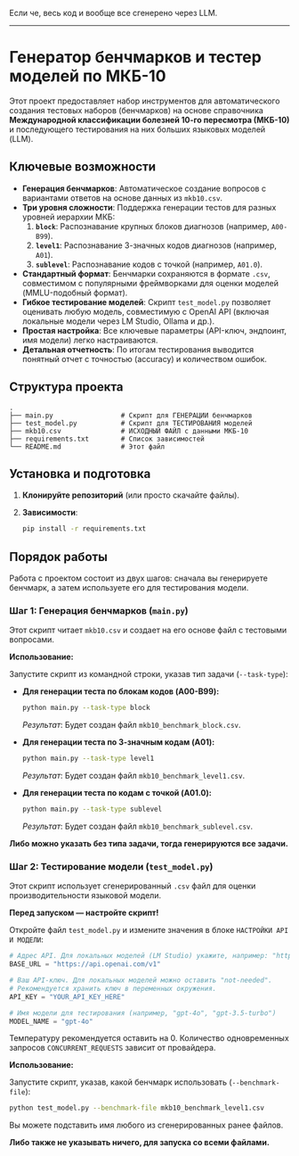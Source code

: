 Если че, весь код и вообще все сгенерено через LLM. 

---

# Генератор бенчмарков и тестер моделей по МКБ-10

Этот проект предоставляет набор инструментов для автоматического создания тестовых наборов (бенчмарков) на основе справочника **Международной классификации болезней 10-го пересмотра (МКБ-10)** и последующего тестирования на них больших языковых моделей (LLM).

## Ключевые возможности

-   **Генерация бенчмарков**: Автоматическое создание вопросов с вариантами ответов на основе данных из `mkb10.csv`.
-   **Три уровня сложности**: Поддержка генерации тестов для разных уровней иерархии МКБ:
    1.  **`block`**: Распознавание крупных блоков диагнозов (например, `A00-B99`).
    2.  **`level1`**: Распознавание 3-значных кодов диагнозов (например, `A01`).
    3.  **`sublevel`**: Распознавание кодов с точкой (например, `A01.0`).
-   **Стандартный формат**: Бенчмарки сохраняются в формате `.csv`, совместимом с популярными фреймворками для оценки моделей (MMLU-подобный формат).
-   **Гибкое тестирование моделей**: Скрипт `test_model.py` позволяет оценивать любую модель, совместимую с OpenAI API (включая локальные модели через LM Studio, Ollama и др.).
-   **Простая настройка**: Все ключевые параметры (API-ключ, эндпоинт, имя модели) легко настраиваются.
-   **Детальная отчетность**: По итогам тестирования выводится понятный отчет с точностью (accuracy) и количеством ошибок.

## Структура проекта

```
.
├── main.py                 # Скрипт для ГЕНЕРАЦИИ бенчмарков
├── test_model.py           # Скрипт для ТЕСТИРОВАНИЯ моделей
├── mkb10.csv               # ИСХОДНЫЙ ФАЙЛ с данными МКБ-10
├── requirements.txt        # Список зависимостей
└── README.md               # Этот файл
```

## Установка и подготовка

1.  **Клонируйте репозиторий** (или просто скачайте файлы).

2.  **Зависимости**:
    ```bash
    pip install -r requirements.txt
    ```

## Порядок работы

Работа с проектом состоит из двух шагов: сначала вы генерируете бенчмарк, а затем используете его для тестирования модели.

### Шаг 1: Генерация бенчмарков (`main.py`)

Этот скрипт читает `mkb10.csv` и создает на его основе файл с тестовыми вопросами.

**Использование:**

Запустите скрипт из командной строки, указав тип задачи (`--task-type`):

-   **Для генерации теста по блокам кодов (A00-B99):**
    ```bash
    python main.py --task-type block
    ```
    *Результат*: Будет создан файл `mkb10_benchmark_block.csv`.

-   **Для генерации теста по 3-значным кодам (A01):**
    ```bash
    python main.py --task-type level1
    ```
    *Результат*: Будет создан файл `mkb10_benchmark_level1.csv`.

-   **Для генерации теста по кодам с точкой (A01.0):**
    ```bash
    python main.py --task-type sublevel
    ```
    *Результат*: Будет создан файл `mkb10_benchmark_sublevel.csv`.

**Либо можно указать без типа задачи, тогда генерируются все задачи.**


### Шаг 2: Тестирование модели (`test_model.py`)

Этот скрипт использует сгенерированный `.csv` файл для оценки производительности языковой модели.

**Перед запуском — настройте скрипт!**

Откройте файл `test_model.py` и измените значения в блоке `НАСТРОЙКИ API И МОДЕЛИ`:

```python
# Адрес API. Для локальных моделей (LM Studio) укажите, например: "http://localhost:1234/v1"
BASE_URL = "https://api.openai.com/v1" 

# Ваш API-ключ. Для локальных моделей можно оставить "not-needed".
# Рекомендуется хранить ключ в переменных окружения.
API_KEY = "YOUR_API_KEY_HERE" 

# Имя модели для тестирования (например, "gpt-4o", "gpt-3.5-turbo")
MODEL_NAME = "gpt-4o"
```

Температуру рекомендуется оставить на 0. 
Количество одновременных запросов `CONCURRENT_REQUESTS` зависит от провайдера.

**Использование:**

Запустите скрипт, указав, какой бенчмарк использовать (`--benchmark-file`):

```bash
python test_model.py --benchmark-file mkb10_benchmark_level1.csv
```

Вы можете подставить имя любого из сгенерированных ранее файлов.

**Либо также не указывать ничего, для запуска со всеми файлами.**
